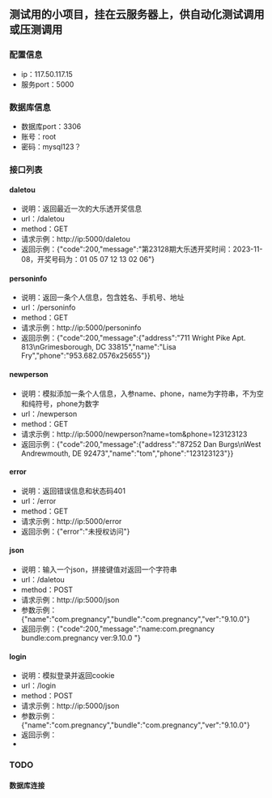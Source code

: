 ## 测试用的小项目，挂在云服务器上，供自动化测试调用或压测调用

### 配置信息
+ ip：117.50.117.15
+ 服务port：5000

### 数据库信息
+ 数据库port：3306
+ 账号：root
+ 密码：mysql123？

### 接口列表

#### daletou
  + 说明：返回最近一次的大乐透开奖信息
  + url：/daletou
  + method：GET
  + 请求示例：http://ip:5000/daletou
  + 返回示例：{"code":200,"message":"第23128期大乐透开奖时间：2023-11-08，开奖号码为：01 05 07 12 13 02 06"}
#### personinfo
  + 说明：返回一条个人信息，包含姓名、手机号、地址
  + url：/personinfo
  + method：GET
  + 请求示例：http://ip:5000/personinfo
  + 返回示例：{"code":200,"message":{"address":"711 Wright Pike Apt. 813\nGrimesborough, DC 33815","name":"Lisa Fry","phone":"953.682.0576x25655"}}
#### newperson
  + 说明：模拟添加一条个人信息，入参name、phone，name为字符串，不为空和纯符号，phone为数字
  + url：/newperson
  + method：GET
  + 请求示例：http://ip:5000/newperson?name=tom&phone=123123123
  + 返回示例：{"code":200,"message":{"address":"87252 Dan Burgs\nWest Andrewmouth, DE 92473","name":"tom","phone":"123123123"}}
#### error
  + 说明：返回错误信息和状态码401
  + url：/error
  + method：GET
  + 请求示例：http://ip:5000/error
  + 返回示例：{"error":"未授权访问"}
#### json
  + 说明：输入一个json，拼接键值对返回一个字符串
  + url：/daletou
  + method：POST
  + 请求示例：http://ip:5000/json
  + 参数示例：{"name":"com.pregnancy","bundle":"com.pregnancy","ver":"9.10.0"}
  + 返回示例：{"code":200,"message":"name:com.pregnancy bundle:com.pregnancy ver:9.10.0 "}
#### login
  + 说明：模拟登录并返回cookie
  + url：/login
  + method：POST
  + 请求示例：http://ip:5000/json
  + 参数示例：{"name":"com.pregnancy","bundle":"com.pregnancy","ver":"9.10.0"}
  + 返回示例：
  + 
### TODO
#### 数据库连接